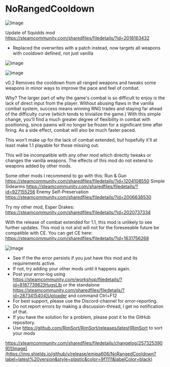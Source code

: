 # NoRangedCooldown

![Image](https://i.imgur.com/buuPQel.png)

Update of Squidds mod
https://steamcommunity.com/sharedfiles/filedetails/?id=2018163432

- Replaced the overwrites with a patch instead, now targets all weapons with cooldown defined, not just vanilla

![Image](https://i.imgur.com/pufA0kM.png)

	
![Image](https://i.imgur.com/Z4GOv8H.png)

v0.2
    Removes the cooldown from all ranged weapons and tweaks some weapons in minor ways to improve the pace and feel of combat.

Why?
The larger part of why the game's combat is so difficult to enjoy is the lack of direct input from the player. Without abusing flaws in the vanilla combat system, success means winning RNG trades and staying far ahead of the difficulty curve (which tends to trivialize the game.) With this simple change, you'll find a much greater degree of flexibility in combat with positioning, since pawns will no longer be frozen for a significant time after firing. As a side effect, combat will also be much faster paced.

This won't make up for the lack of combat extended, but hopefully it'll at least make 1.1 playable for those missing out.

This will be incompatible with any other mod which directly tweaks or changes the vanilla weapons. The effects of this mod do not extend to weapons added by other mods.

Some other mods I recommend to go with this:
Run &amp; Gun
https://steamcommunity.com/sharedfiles/filedetails/?id=1204108550
Simple Sidearms
https://steamcommunity.com/sharedfiles/filedetails/?id=927155256
Enemy Self-Preservation
https://steamcommunity.com/sharedfiles/filedetails/?id=2006638530


Try my other mod, Esper Drakes:
https://steamcommunity.com/sharedfiles/filedetails/?id=2020737334

With the release of combat extended for 1.1, this mod is unlikely to see further updates. This mod is not and will not for the foreseeable future be compatible with CE. You can get CE here:
https://steamcommunity.com/sharedfiles/filedetails/?id=1631756268

![Image](https://i.imgur.com/PwoNOj4.png)



-  See if the the error persists if you just have this mod and its requirements active.
-  If not, try adding your other mods until it happens again.
-  Post your error-log using https://steamcommunity.com/workshop/filedetails/?id=818773962]HugsLib or the standalone https://steamcommunity.com/sharedfiles/filedetails/?id=2873415404]Uploader and command Ctrl+F12
-  For best support, please use the Discord-channel for error-reporting.
-  Do not report errors by making a discussion-thread, I get no notification of that.
-  If you have the solution for a problem, please post it to the GitHub repository.
-  Use https://github.com/RimSort/RimSort/releases/latest]RimSort to sort your mods



https://steamcommunity.com/sharedfiles/filedetails/changelog/2573253909]![Image](https://img.shields.io/github/v/release/emipa606/NoRangedCooldown?label=latest%20version&style=plastic&color=9f1111&labelColor=black)

